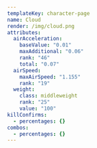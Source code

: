 ```yaml
---
templateKey: character-page
name: Cloud
render: /img/cloud.png
attributes:
  airAcceleration:
    baseValue: "0.01"
    maxAdditional: "0.06"
    rank: "46"
    total: "0.07"
  airSpeed:
    maxAirSpeed: "1.155"
    rank: "19"
  weight:
    class: middleweight
    rank: "25"
    value: "100"
killConfirms:
  - percentages: {}
combos:
  - percentages: {}
---
```


